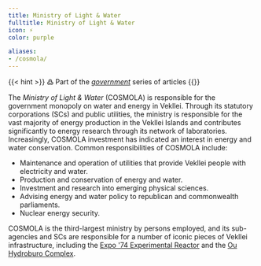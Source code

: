 ```yaml
---
title: Ministry of Light & Water
fulltitle: Ministry of Light & Water
icon: ⚡️
color: purple

aliases:
- /cosmola/
---
```

{{< hint >}}
߷ Part of the *[government](/government/)* series of articles
{{</hint>}}

The *Ministry of Light & Water* (COSMOLA) is responsible for the government monopoly on water and energy in Vekllei. Through its statutory corporations (SCs) and public utilities, the ministry is responsible for the vast majority of energy production in the Vekllei Islands and contributes significantly to energy research through its network of  laboratories. Increasingly, COSMOLA investment has indicated an interest in energy and water conservation. Common responsibilities of COSMOLA include:

* Maintenance and operation of utilities that provide Vekllei people with electricity and water.
* Production and conservation of energy and water.
* Investment and research into emerging physical sciences.
* Advising energy and water policy to republican and commonwealth parliaments.
* Nuclear energy security.

COSMOLA is the third-largest ministry by persons employed, and its sub-agencies and SCs are responsible for a number of iconic pieces of Vekllei infrastructure, including the [Expo '74 Experimental Reactor](/posts/2019-09-15-reactor/) and the [Ou Hydroburo Complex](/posts/2020-04-21-hydro/).